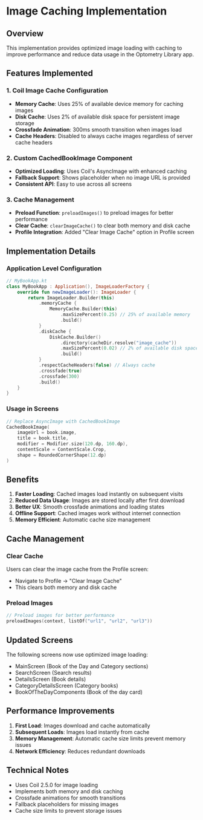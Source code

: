 # Image Caching Implementation

## Overview
This implementation provides optimized image loading with caching to improve performance and reduce data usage in the Optometry Library app.

## Features Implemented

### 1. Coil Image Cache Configuration
- **Memory Cache**: Uses 25% of available device memory for caching images
- **Disk Cache**: Uses 2% of available disk space for persistent image storage
- **Crossfade Animation**: 300ms smooth transition when images load
- **Cache Headers**: Disabled to always cache images regardless of server cache headers

### 2. Custom CachedBookImage Component
- **Optimized Loading**: Uses Coil's AsyncImage with enhanced caching
- **Fallback Support**: Shows placeholder when no image URL is provided
- **Consistent API**: Easy to use across all screens

### 3. Cache Management
- **Preload Function**: `preloadImages()` to preload images for better performance
- **Clear Cache**: `clearImageCache()` to clear both memory and disk cache
- **Profile Integration**: Added "Clear Image Cache" option in Profile screen

## Implementation Details

### Application Level Configuration
```kotlin
// MyBookApp.kt
class MyBookApp : Application(), ImageLoaderFactory {
    override fun newImageLoader(): ImageLoader {
        return ImageLoader.Builder(this)
            .memoryCache {
                MemoryCache.Builder(this)
                    .maxSizePercent(0.25) // 25% of available memory
                    .build()
            }
            .diskCache {
                DiskCache.Builder()
                    .directory(cacheDir.resolve("image_cache"))
                    .maxSizePercent(0.02) // 2% of available disk space
                    .build()
            }
            .respectCacheHeaders(false) // Always cache
            .crossfade(true)
            .crossfade(300)
            .build()
    }
}
```

### Usage in Screens
```kotlin
// Replace AsyncImage with CachedBookImage
CachedBookImage(
    imageUrl = book.image,
    title = book.title,
    modifier = Modifier.size(120.dp, 160.dp),
    contentScale = ContentScale.Crop,
    shape = RoundedCornerShape(12.dp)
)
```

## Benefits

1. **Faster Loading**: Cached images load instantly on subsequent visits
2. **Reduced Data Usage**: Images are stored locally after first download
3. **Better UX**: Smooth crossfade animations and loading states
4. **Offline Support**: Cached images work without internet connection
5. **Memory Efficient**: Automatic cache size management

## Cache Management

### Clear Cache
Users can clear the image cache from the Profile screen:
- Navigate to Profile → "Clear Image Cache"
- This clears both memory and disk cache

### Preload Images
```kotlin
// Preload images for better performance
preloadImages(context, listOf("url1", "url2", "url3"))
```

## Updated Screens
The following screens now use optimized image loading:
- MainScreen (Book of the Day and Category sections)
- SearchScreen (Search results)
- DetailsScreen (Book details)
- CategoryDetailsScreen (Category books)
- BookOfTheDayComponents (Book of the day card)

## Performance Improvements

1. **First Load**: Images download and cache automatically
2. **Subsequent Loads**: Images load instantly from cache
3. **Memory Management**: Automatic cache size limits prevent memory issues
4. **Network Efficiency**: Reduces redundant downloads

## Technical Notes

- Uses Coil 2.5.0 for image loading
- Implements both memory and disk caching
- Crossfade animations for smooth transitions
- Fallback placeholders for missing images
- Cache size limits to prevent storage issues

